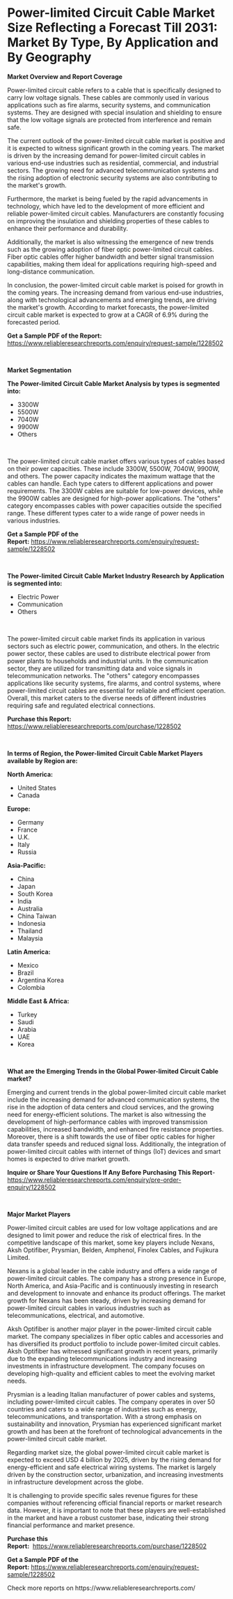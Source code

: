 <p><h1>Power-limited Circuit Cable Market Size Reflecting a Forecast Till 2031: Market By Type, By Application and By Geography</h1></p><p><strong>Market Overview and Report Coverage</strong></p>
<p><p>Power-limited circuit cable refers to a cable that is specifically designed to carry low voltage signals. These cables are commonly used in various applications such as fire alarms, security systems, and communication systems. They are designed with special insulation and shielding to ensure that the low voltage signals are protected from interference and remain safe.</p><p>The current outlook of the power-limited circuit cable market is positive and it is expected to witness significant growth in the coming years. The market is driven by the increasing demand for power-limited circuit cables in various end-use industries such as residential, commercial, and industrial sectors. The growing need for advanced telecommunication systems and the rising adoption of electronic security systems are also contributing to the market's growth.</p><p>Furthermore, the market is being fueled by the rapid advancements in technology, which have led to the development of more efficient and reliable power-limited circuit cables. Manufacturers are constantly focusing on improving the insulation and shielding properties of these cables to enhance their performance and durability.</p><p>Additionally, the market is also witnessing the emergence of new trends such as the growing adoption of fiber optic power-limited circuit cables. Fiber optic cables offer higher bandwidth and better signal transmission capabilities, making them ideal for applications requiring high-speed and long-distance communication.</p><p>In conclusion, the power-limited circuit cable market is poised for growth in the coming years. The increasing demand from various end-use industries, along with technological advancements and emerging trends, are driving the market's growth. According to market forecasts, the power-limited circuit cable market is expected to grow at a CAGR of 6.9% during the forecasted period.</p></p>
<p><strong>Get a Sample PDF of the Report:</strong> <a href="https://www.reliableresearchreports.com/enquiry/request-sample/1228502">https://www.reliableresearchreports.com/enquiry/request-sample/1228502</a></p>
<p>&nbsp;</p>
<p><strong>Market Segmentation</strong></p>
<p><strong>The Power-limited Circuit Cable Market Analysis by types is segmented into:</strong></p>
<p><ul><li>3300W</li><li>5500W</li><li>7040W</li><li>9900W</li><li>Others</li></ul></p>
<p>&nbsp;</p>
<p><p>The power-limited circuit cable market offers various types of cables based on their power capacities. These include 3300W, 5500W, 7040W, 9900W, and others. The power capacity indicates the maximum wattage that the cables can handle. Each type caters to different applications and power requirements. The 3300W cables are suitable for low-power devices, while the 9900W cables are designed for high-power applications. The "others" category encompasses cables with power capacities outside the specified range. These different types cater to a wide range of power needs in various industries.</p></p>
<p><strong>Get a Sample PDF of the Report:</strong>&nbsp;<a href="https://www.reliableresearchreports.com/enquiry/request-sample/1228502">https://www.reliableresearchreports.com/enquiry/request-sample/1228502</a></p>
<p>&nbsp;</p>
<p><strong>The Power-limited Circuit Cable Market Industry Research by Application is segmented into:</strong></p>
<p><ul><li>Electric Power</li><li>Communication</li><li>Others</li></ul></p>
<p>&nbsp;</p>
<p><p>The power-limited circuit cable market finds its application in various sectors such as electric power, communication, and others. In the electric power sector, these cables are used to distribute electrical power from power plants to households and industrial units. In the communication sector, they are utilized for transmitting data and voice signals in telecommunication networks. The "others" category encompasses applications like security systems, fire alarms, and control systems, where power-limited circuit cables are essential for reliable and efficient operation. Overall, this market caters to the diverse needs of different industries requiring safe and regulated electrical connections.</p></p>
<p><strong>Purchase this Report:</strong>&nbsp; <a href="https://www.reliableresearchreports.com/purchase/1228502">https://www.reliableresearchreports.com/purchase/1228502</a></p>
<p>&nbsp;</p>
<p><strong>In terms of Region, the Power-limited Circuit Cable Market Players available by Region are:</strong></p>
<p>
    <p> <strong> North America: </strong>
        <ul>
            <li>United States</li>
            <li>Canada</li>
        </ul>
        </p> 
    <p> <strong> Europe: </strong>
        <ul>
            <li>Germany</li>
            <li>France</li>
            <li>U.K.</li>
            <li>Italy</li>
            <li>Russia</li>
        </ul>
        </p> 
    <p> <strong> Asia-Pacific: </strong>
        <ul>
            <li>China</li>
            <li>Japan</li>
            <li>South Korea</li>
            <li>India</li>
            <li>Australia</li>
            <li>China Taiwan</li>
            <li>Indonesia</li>
            <li>Thailand</li>
            <li>Malaysia</li>
        </ul>
        </p> 
    <p> <strong> Latin America: </strong>
        <ul>
            <li>Mexico</li>
            <li>Brazil</li>
            <li>Argentina Korea</li>
            <li>Colombia</li>
        </ul>
        </p> 
    <p> <strong> Middle East & Africa: </strong>
        <ul>
            <li>Turkey</li>
            <li>Saudi</li>
            <li>Arabia</li>
            <li>UAE</li>
            <li>Korea</li>
        </ul>
    </p>
    </p>
<p>&nbsp;</p>
<p><strong>What are the Emerging Trends in the Global Power-limited Circuit Cable market?</strong></p>
<p><p>Emerging and current trends in the global power-limited circuit cable market include the increasing demand for advanced communication systems, the rise in the adoption of data centers and cloud services, and the growing need for energy-efficient solutions. The market is also witnessing the development of high-performance cables with improved transmission capabilities, increased bandwidth, and enhanced fire resistance properties. Moreover, there is a shift towards the use of fiber optic cables for higher data transfer speeds and reduced signal loss. Additionally, the integration of power-limited circuit cables with internet of things (IoT) devices and smart homes is expected to drive market growth.</p></p>
<p><strong>Inquire or Share Your Questions If Any Before Purchasing This Report</strong>- <a href="https://www.reliableresearchreports.com/enquiry/pre-order-enquiry/1228502">https://www.reliableresearchreports.com/enquiry/pre-order-enquiry/1228502</a></p>
<p>&nbsp;</p>
<p><strong>Major Market Players</strong></p>
<p><p>Power-limited circuit cables are used for low voltage applications and are designed to limit power and reduce the risk of electrical fires. In the competitive landscape of this market, some key players include Nexans, Aksh Optifiber, Prysmian, Belden, Amphenol, Finolex Cables, and Fujikura Limited. </p><p>Nexans is a global leader in the cable industry and offers a wide range of power-limited circuit cables. The company has a strong presence in Europe, North America, and Asia-Pacific and is continuously investing in research and development to innovate and enhance its product offerings. The market growth for Nexans has been steady, driven by increasing demand for power-limited circuit cables in various industries such as telecommunications, electrical, and automotive.</p><p>Aksh Optifiber is another major player in the power-limited circuit cable market. The company specializes in fiber optic cables and accessories and has diversified its product portfolio to include power-limited circuit cables. Aksh Optifiber has witnessed significant growth in recent years, primarily due to the expanding telecommunications industry and increasing investments in infrastructure development. The company focuses on developing high-quality and efficient cables to meet the evolving market needs.</p><p>Prysmian is a leading Italian manufacturer of power cables and systems, including power-limited circuit cables. The company operates in over 50 countries and caters to a wide range of industries such as energy, telecommunications, and transportation. With a strong emphasis on sustainability and innovation, Prysmian has experienced significant market growth and has been at the forefront of technological advancements in the power-limited circuit cable market.</p><p>Regarding market size, the global power-limited circuit cable market is expected to exceed USD 4 billion by 2025, driven by the rising demand for energy-efficient and safe electrical wiring systems. The market is largely driven by the construction sector, urbanization, and increasing investments in infrastructure development across the globe.</p><p>It is challenging to provide specific sales revenue figures for these companies without referencing official financial reports or market research data. However, it is important to note that these players are well-established in the market and have a robust customer base, indicating their strong financial performance and market presence.</p></p>
<p><strong>Purchase this Report:</strong>&nbsp;&nbsp;<a href="https://www.reliableresearchreports.com/purchase/1228502">https://www.reliableresearchreports.com/purchase/1228502</a></p>
<p></p>
<p><strong>Get a Sample PDF of the Report:</strong>&nbsp;<a href="https://www.reliableresearchreports.com/enquiry/request-sample/1228502">https://www.reliableresearchreports.com/enquiry/request-sample/1228502</a></p>
<p>Check more reports on https://www.reliableresearchreports.com/</p>